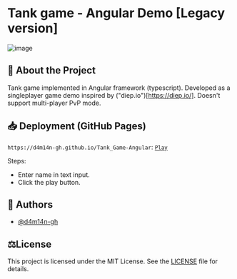 # Tank game - Angular Demo [Legacy version]
![image](https://github.com/user-attachments/assets/6b54a10a-591d-4a05-a7aa-167c545c2307)


## 📜 About the Project
Tank game implemented in Angular framework (typescript).
Developed as a singleplayer game demo inspired by ("diep.io")[https://diep.io/].
Doesn't support multi-player PvP mode. 

## 📥 Deployment (GitHub Pages)
`https://d4m14n-gh.github.io/Tank_Game-Angular`:
[`Play`](https://d4m14n-gh.github.io/Tank_Game-Angular/) 

Steps:
- Enter name in text input.
- Click the play button.


## 👥 Authors
- [@d4m14n-gh](https://github.com/d4m14n-gh)


## ⚖️License
This project is licensed under the MIT License. See the [LICENSE](LICENSE) file for details.
